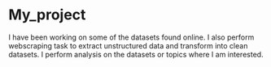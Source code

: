 # My_project
I have been working on some of the datasets found online. I also perform webscraping task to extract unstructured data and transform into clean datasets. I perform analysis on the datasets or topics where I am interested.
